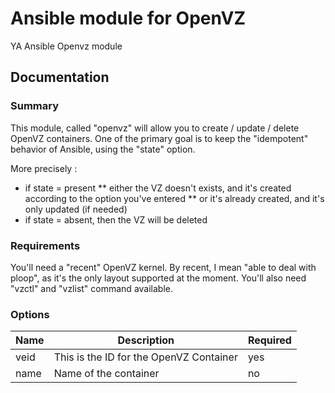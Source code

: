 # Ansible module for OpenVZ
YA Ansible Openvz module

## Documentation

### Summary
This module, called "openvz" will allow you to create / update / delete OpenVZ containers. One of the primary goal is to keep the "idempotent" behavior of Ansible, using the "state" option.

More precisely :

* if state = present
** either the VZ doesn't exists, and it's created according to the option you've entered
** or it's already created, and it's only updated (if needed)
* if state = absent, then the VZ will be deleted

### Requirements

You'll need a "recent" OpenVZ kernel. By recent, I mean "able to deal with ploop", as it's the only layout supported at the moment.
You'll also need "vzctl" and "vzlist" command available.

### Options

| Name | Description | Required |
|------|-------------|----------|
| veid | This is the ID for the OpenVZ Container | yes |
| name | Name of the container | no |

